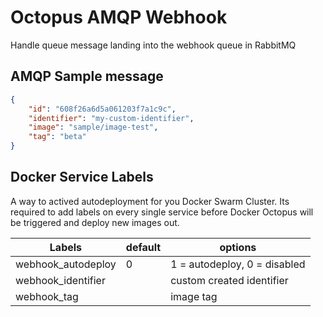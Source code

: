 # Octopus AMQP Webhook
Handle queue message landing into the webhook queue in RabbitMQ

## AMQP Sample message
``` json 
{
    "id": "608f26a6d5a061203f7a1c9c",
    "identifier": "my-custom-identifier",
    "image": "sample/image-test",
    "tag": "beta"
}
```

## Docker Service Labels
A way to actived autodeployment for you Docker Swarm Cluster. Its required to add labels on every single service before Docker Octopus will be triggered and deploy new images out.

| Labels  | default | options |
|---|---|---|
| webhook_autodeploy | 0 |  1 = autodeploy, 0 = disabled |
| webhook_identifier |  | custom created identifier |
| webhook_tag | | image tag |
